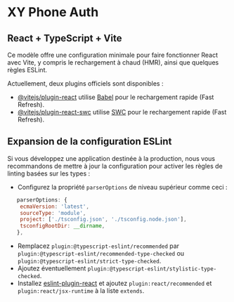# XY Phone Auth

## React + TypeScript + Vite

Ce modèle offre une configuration minimale pour faire fonctionner React avec Vite, y compris le rechargement à chaud (HMR), ainsi que quelques règles ESLint.

Actuellement, deux plugins officiels sont disponibles :

- [@vitejs/plugin-react](https://github.com/vitejs/vite-plugin-react/blob/main/packages/plugin-react/README.md) utilise [Babel](https://babeljs.io/) pour le rechargement rapide (Fast Refresh).
- [@vitejs/plugin-react-swc](https://github.com/vitejs/vite-plugin-react-swc) utilise [SWC](https://swc.rs/) pour le rechargement rapide (Fast Refresh).

## Expansion de la configuration ESLint

Si vous développez une application destinée à la production, nous vous recommandons de mettre à jour la configuration pour activer les règles de linting basées sur les types :

- Configurez la propriété `parserOptions` de niveau supérieur comme ceci :

```js
   parserOptions: {
    ecmaVersion: 'latest',
    sourceType: 'module',
    project: ['./tsconfig.json', './tsconfig.node.json'],
    tsconfigRootDir: __dirname,
   },
```

- Remplacez `plugin:@typescript-eslint/recommended` par `plugin:@typescript-eslint/recommended-type-checked` ou `plugin:@typescript-eslint/strict-type-checked`.
- Ajoutez éventuellement `plugin:@typescript-eslint/stylistic-type-checked`.
- Installez [eslint-plugin-react](https://github.com/jsx-eslint/eslint-plugin-react) et ajoutez `plugin:react/recommended` et `plugin:react/jsx-runtime` à la liste `extends`.
